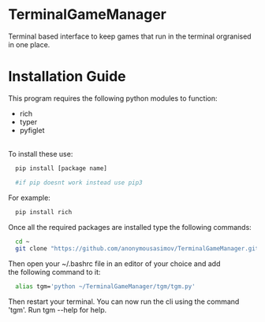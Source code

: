 # TerminalGameManager
Terminal based interface to keep games that run in the terminal orgranised in one place.

# Installation Guide
This program requires the following python modules to function:<br>
- rich
- typer
- pyfiglet
<br>
To install these use:

```bash
  pip install [package name]

  #if pip doesnt work instead use pip3
```

For example:

```bash
  pip install rich
```
Once all the required packages are installed type the following commands:

```bash
  cd ~
  git clone "https://github.com/anonymousasimov/TerminalGameManager.git"
```
Then open your ~/.bashrc file in an editor of your choice and add<br>
the following command to it:

```bash
  alias tgm='python ~/TerminalGameManager/tgm/tgm.py'
```

Then restart your terminal. You can now run the cli using the command 'tgm'.
Run tgm --help for help.
